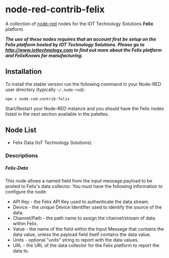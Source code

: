 node-red-contrib-felix
======================

A collection of [node-red](http://nodered.org) nodes for the IOT Technology Solutions **Felix** platform

***The use of these nodes requires that an account first be setup on the Felix platform hosted by IOT Technology Solutions. Please go to http://www.iottechnology.com to find out more about the Felix platform and FelixKnows for manufacturing.***


## Installation

To install the stable version run the following command in your Node-RED user directory (typically `~/.node-red`):

    npm i node-red-contrib-felix
    
Start/Restart your Node-RED instance and you should have the Felix nodes listed in the next section available in the palettes.

## Node List
 - Felix Data (IoT Technology Solutions)


### Descriptions

##### Felix-Data
This node allows a named field from the input message.payload to be posted to Felix's data collector. You must have the following information to configure the node:
- API Key - the Felix API Key used to authenticate the data stream.
- Device - the unique Device Identifier used to identify the source of the data.
- Channel/Path - the path name to assign the channel/stream of data within Felix.
- Value - the name of the field within the Input Message that contains the data value, unless the payload field itself contains the data value.
- Units - optional "units" string to report with the data values.
- URL - the URL of the data collector for the Felix platform to report the data to.
